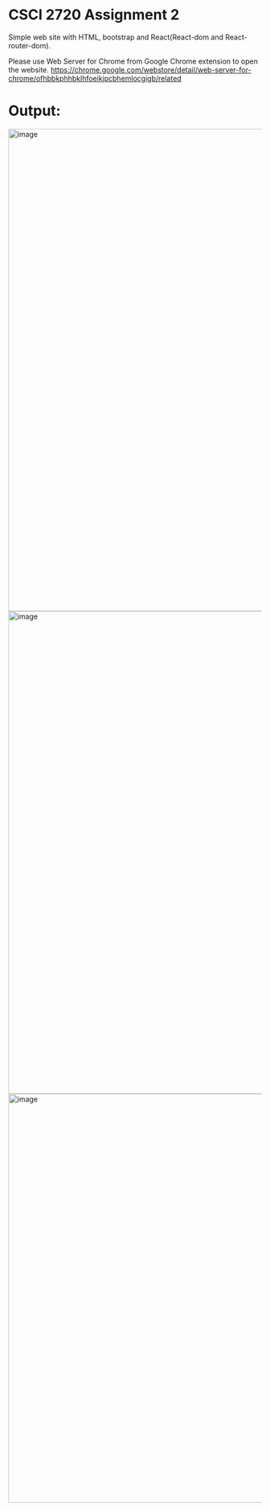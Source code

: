 # CSCI 2720 Assignment 2

Simple web site with HTML, bootstrap and React(React-dom and React-router-dom).

Please use Web Server for Chrome from Google Chrome extension to open the website. https://chrome.google.com/webstore/detail/web-server-for-chrome/ofhbbkphhbklhfoeikjpcbhemlocgigb/related

# Output:
<img width="959" alt="image" src="https://user-images.githubusercontent.com/60846680/160235090-f0210975-23b7-4cc3-87a4-63d694c53c9e.png">
<img width="960" alt="image" src="https://user-images.githubusercontent.com/60846680/160235097-7ba9f51d-7022-4ac9-9486-1f58d2e467ae.png">
<img width="813" alt="image" src="https://user-images.githubusercontent.com/60846680/160235102-e00eb5a3-bd21-473f-b25d-38477b11b127.png">
